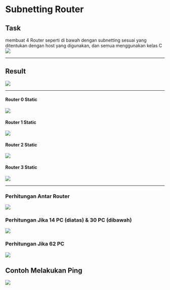 # Subnetting Router
## Task
membuat 4 Router seperti di bawah dengan subnetting sesuai yang ditentukan dengan host yang digunakan, dan semua menggunakan kelas C
![](assets/soal.jpg)

---

## Result
![](assets/result.png)

---

#### Router 0 Static
![](assets/Router0.png)

#### Router 1 Static
![](assets/Router1.png)

#### Router 2 Static
![](assets/Router2.png)

#### Router 3 Static
![](assets/Router3.png)

---

### Perhitungan Antar Router
![](assets/perhitungan.jpg)

### Perhitungan Jika 14 PC (diatas) & 30 PC (dibawah)
![](assets/perhitungan2.jpg)

### Perhitungan Jika 62 PC 
![](assets/perhitungan3.jpg)

## Contoh Melakukan Ping
![](assets/ping.png)